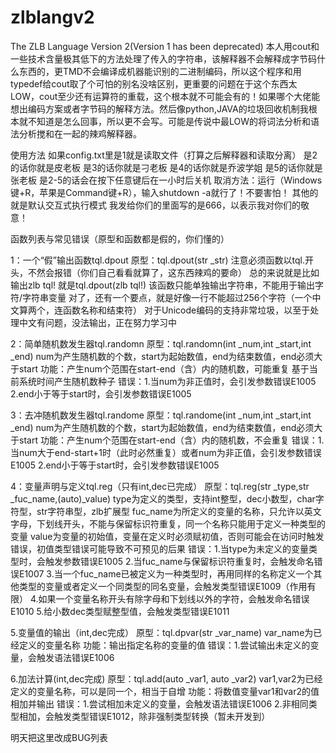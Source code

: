 ﻿# zlblangv2
The ZLB Language Version 2(Version 1 has been deprecated)
本人用cout和一些技术含量极其低下的方法处理了传入的字符串，该解释器不会解释成字节码什么东西的，更TMD不会编译成机器能识别的二进制编码，所以这个程序和用typedef给cout取了个可怕的别名没啥区别，更重要的问题在于这个东西太LOW，cout至少还有运算符的重载，这个根本就不可能会有的！如果哪个大佬能想出编码方案或者字节码的解释方法。然后像python,JAVA的垃圾回收机制我根本就不知道是怎么回事，所以更不会写。可能是传说中最LOW的将词法分析和语法分析搅和在一起的辣鸡解释器。

使用方法
如果config.txt里是1就是读取文件（打算之后解释器和读取分离）
是2的话你就是皮老板
是3的话你就是刁老板
是4的话你就是乔波学姐
是5的话你就是张老板
是2-5的话会在按下任意键后在一小时后关机
取消方法：运行（Windows键+R，苹果是Command键+R），输入shutdown -a就行了！不要害怕！
其他的就是默认交互式执行模式
我发给你们的里面写的是666，以表示我对你们的敬意！

函数列表与常见错误（原型和函数都是假的，你们懂的）

1：一个“假”输出函数tql.dpout 
原型：tql.dpout(str _str)
注意必须函数以tql.开头，不然会报错（你们自己看看就算了，这东西辣鸡的要命）
总的来说就是比如输出zlb tql!
就是tql.dpout(zlb tql!)
该函数只能单独输出字符串，不能用于输出字符/字符串变量
对了，还有一个要点，就是好像一行不能超过256个字符（一个中文算两个，连函数名称和结束符）
对于Unicode编码的支持非常垃圾，以至于处理中文有问题，没法输出，正在努力学习中

2：简单随机数发生器tql.randomn
原型：tql.randomn(int _num,int _start,int _end)
num为产生随机数的个数，start为起始数值，end为结束数值，end必须大于start
功能：产生num个范围在start-end（含）内的随机数，可能重复
基于当前系统时间产生随机数种子
错误：1.当num为非正值时，会引发参数错误E1005
2.end小于等于start时，会引发参数错误E1005

3：去冲随机数发生器tql.randome
原型：tql.randome(int _num,int _start,int _end)
num为产生随机数的个数，start为起始数值，end为结束数值，end必须大于start
功能：产生num个范围在start-end（含）内的随机数，不会重复
错误：1.当num大于end-start+1时（此时必然重复）或者num为非正值，会引发参数错误E1005
2.end小于等于start时，会引发参数错误E1005

4：变量声明与定义tql.reg（只有int,dec已完成）
原型：tql.reg(str _type,str _fuc_name,(auto)_value)
type为定义的类型，支持int整型，dec小数型，char字符型，str字符串型，zlb扩展型
fuc_name为所定义的变量的名称，只允许以英文字母，下划线开头，不能与保留标识符重复，同一个名称只能用于定义一种类型的变量
value为变量的初始值，变量在定义时必须赋初值，否则可能会在访问时触发错误，初值类型错误可能导致不可预见的后果
错误：1.当type为未定义的变量类型时，会触发参数错误E1005
2.当fuc_name与保留标识符重复时，会触发命名错误E1007
3.当一个fuc_name已被定义为一种类型时，再用同样的名称定义一个其他类型的变量或者定义一个同类型的同名变量，会触发类型错误E1009（作用有限）
4.如果一个变量名称开头有除字母和下划线以外的字符，会触发命名错误E1010
5.给小数dec类型赋整型值，会触发类型错误E1011

5.变量值的输出（int,dec完成）
原型：tql.dpvar(str _var_name)
var_name为已经定义的变量名称
功能：输出指定名称的变量的值
错误：1.尝试输出未定义的变量，会触发语法错误E1006

6.加法计算(int,dec完成)
原型：tql.add(auto _var1, auto _var2)
var1,var2为已经定义的变量名称，可以是同一个，相当于自增
功能：将数值变量var1和var2的值相加并输出
错误：1.尝试相加未定义的变量，会触发语法错误E1006
2.非相同类型相加，会触发类型错误E1012，除非强制类型转换（暂未开发到）

明天把这里改成BUG列表
